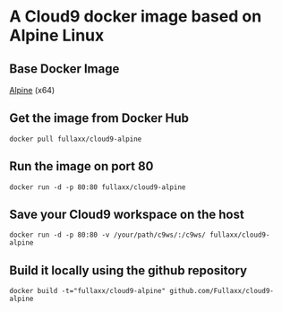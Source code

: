 # A Cloud9 docker image based on Alpine Linux

## Base Docker Image
[Alpine](https://hub.docker.com/_/alpine) (x64)

## Get the image from Docker Hub
```
docker pull fullaxx/cloud9-alpine
```
## Run the image on port 80
```
docker run -d -p 80:80 fullaxx/cloud9-alpine
```
## Save your Cloud9 workspace on the host
```
docker run -d -p 80:80 -v /your/path/c9ws/:/c9ws/ fullaxx/cloud9-alpine
```
## Build it locally using the github repository
```
docker build -t="fullaxx/cloud9-alpine" github.com/Fullaxx/cloud9-alpine
```
